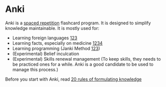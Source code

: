  # Anki

Anki is a [spaced repetition](https://en.wikipedia.org/wiki/Spaced_repetition) flashcard program.
It is designed to simplify knowledge maintainable. It is mostly used for:
 * Learning foreign languages [1](https://www.youtube.com/watch?v=O1O16TMQTD0)[2](https://fluent-forever.com/the-method/spaced-repetition/)[3](http://amir.rachum.com/blog/2016/10/19/learning-a-language-with-anki/)
 * Learning facts, especially on medicine [1](http://drwillbe.blogspot.com/2011/08/anki-guide-for-medical-students.html)[2](https://www.yousmle.com/basic-anki-cards-the-complete-guide-for-med-school-and-the-usmle-step-exams/)[3](https://www.youtube.com/watch?v=7K2StK7e3ww)[4](http://tedpak.com/learn.html)
 * Learning programming (Janki Method [1](https://medium.freecodecamp.org/use-spaced-repetition-with-anki-to-learn-to-code-faster-7c334d448c3c)[2](http://lifehacker.com/5973887/the-janki-method-shortens-the-time-itll-take-you-to-learn-to-code)[3](https://www.oxbridgenotes.com/articles/janki_method_refined))
 * (Experimental) Belief inculcation
 * (Experimental) Skills renewal management (To keep skills, they needs to be practiced ones for a while. Anki is a good candidate to be used to manage this process.)

Before you start with Anki, read [20 rules of formulating knowledge](https://www.supermemo.com/en/articles/20rules)
